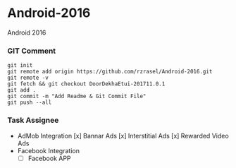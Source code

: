 # Android-2016
Android 2016

### GIT Comment
```git_comment_add_origin_and_fetch
git init
git remote add origin https://github.com/rzrasel/Android-2016.git
git remote -v
git fetch && git checkout DoorDekhaEtui-201711.0.1
git add .
git commit -m "Add Readme & Git Commit File"
git push --all
```
### Task Assignee
* AdMob Integration
    [x] Bannar Ads
    [x] Interstitial Ads
    [x] Rewarded Video Ads
* Facebook Integration
    * [ ] Facebook APP